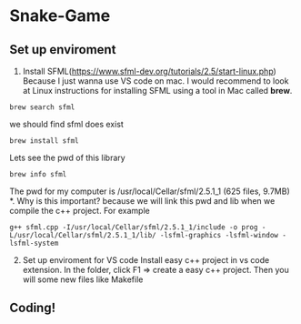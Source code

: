 # Snake-Game
## Set up enviroment  
 1. Install SFML(https://www.sfml-dev.org/tutorials/2.5/start-linux.php)  
  Because I just wanna use VS code on mac. I would recommend to look at Linux instructions for installing SFML using a tool in Mac called **brew**. 
  ```shell
  brew search sfml
  ```
  we should find sfml does exist

  ```shell
  brew install sfml
  ```
  Lets see the pwd of this library
  ```shell
  brew info sfml
  ```
  The pwd for my computer is /usr/local/Cellar/sfml/2.5.1_1 (625 files, 9.7MB) *. 
  Why is this important? because we will link this pwd and lib when we compile the c++ project. For example 
  ```shell
  g++ sfml.cpp -I/usr/local/Cellar/sfml/2.5.1_1/include -o prog -L/usr/local/Cellar/sfml/2.5.1_1/lib/ -lsfml-graphics -lsfml-window -lsfml-system
  ```
2. Set up enviroment for VS code
  Install easy c++ project in vs code extension. 
  In the folder, click F1 => create a easy c++ project. Then you will some new files like Makefile  
 
## Coding!
